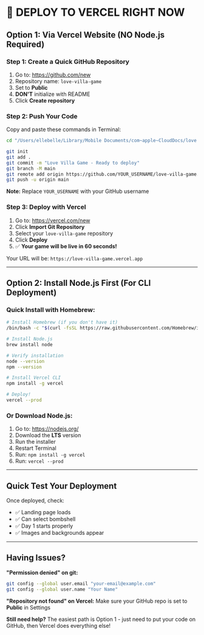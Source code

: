 # 🚀 DEPLOY TO VERCEL RIGHT NOW

## Option 1: Via Vercel Website (NO Node.js Required)

### Step 1: Create a Quick GitHub Repository

1. Go to: https://github.com/new
2. Repository name: `love-villa-game`
3. Set to **Public**
4. **DON'T** initialize with README
5. Click **Create repository**

### Step 2: Push Your Code

Copy and paste these commands in Terminal:

```bash
cd "/Users/ellebelle/Library/Mobile Documents/com~apple~CloudDocs/love island/love island/love-villa-game"

git init
git add .
git commit -m "Love Villa Game - Ready to deploy"
git branch -M main
git remote add origin https://github.com/YOUR_USERNAME/love-villa-game.git
git push -u origin main
```

**Note:** Replace `YOUR_USERNAME` with your GitHub username

### Step 3: Deploy with Vercel

1. Go to: https://vercel.com/new
2. Click **Import Git Repository**
3. Select your `love-villa-game` repository
4. Click **Deploy**
5. ✅ **Your game will be live in 60 seconds!**

Your URL will be: `https://love-villa-game.vercel.app`

---

## Option 2: Install Node.js First (For CLI Deployment)

### Quick Install with Homebrew:

```bash
# Install Homebrew (if you don't have it)
/bin/bash -c "$(curl -fsSL https://raw.githubusercontent.com/Homebrew/install/HEAD/install.sh)"

# Install Node.js
brew install node

# Verify installation
node --version
npm --version

# Install Vercel CLI
npm install -g vercel

# Deploy!
vercel --prod
```

### Or Download Node.js:

1. Go to: https://nodejs.org/
2. Download the **LTS** version
3. Run the installer
4. Restart Terminal
5. Run: `npm install -g vercel`
6. Run: `vercel --prod`

---

## Quick Test Your Deployment

Once deployed, check:
- ✅ Landing page loads
- ✅ Can select bombshell
- ✅ Day 1 starts properly
- ✅ Images and backgrounds appear

---

## Having Issues?

**"Permission denied" on git:**
```bash
git config --global user.email "your-email@example.com"
git config --global user.name "Your Name"
```

**"Repository not found" on Vercel:**
Make sure your GitHub repo is set to **Public** in Settings

**Still need help?**
The easiest path is Option 1 - just need to put your code on GitHub, then Vercel does everything else!
